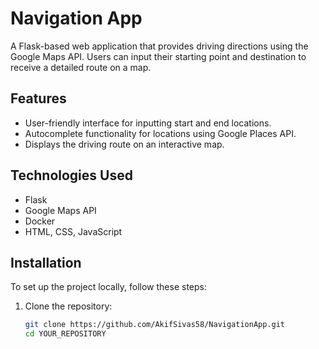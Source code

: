 # Navigation App

A Flask-based web application that provides driving directions using the Google Maps API. Users can input their starting point and destination to receive a detailed route on a map.

## Features

- User-friendly interface for inputting start and end locations.
- Autocomplete functionality for locations using Google Places API.
- Displays the driving route on an interactive map.

## Technologies Used

- Flask
- Google Maps API
- Docker
- HTML, CSS, JavaScript

## Installation

To set up the project locally, follow these steps:

1. Clone the repository:
   ```bash
   git clone https://github.com/AkifSivas58/NavigationApp.git
   cd YOUR_REPOSITORY
